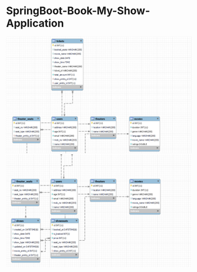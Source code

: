 # SpringBoot-Book-My-Show-Application

![image](https://github.com/sonu7524/SpringBoot-Book-My-Show-Application/blob/master/Screenshot%202023-08-07%20141716.png)
![image](https://github.com/sonu7524/SpringBoot-Book-My-Show-Application/blob/master/Screenshot%202023-08-07%20141736.png)
